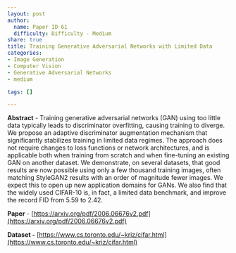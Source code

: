 ```yaml
---
layout: post
author:
  name: Paper ID 61
  difficulty: Difficulty - Medium
share: true
title: Training Generative Adversarial Networks with Limited Data
categories:
- Image Generation
- Computer Vision
- Generative Adversarial Networks
- medium

tags: []

---
```

**Abstract** - Training generative adversarial networks (GAN) using too little data typically leads to discriminator overfitting, causing training to diverge. We propose an adaptive discriminator augmentation mechanism that significantly stabilizes training in limited data regimes. The approach does not require changes to loss functions or network architectures, and is applicable both when training from scratch and when fine-tuning an existing GAN on another dataset. We demonstrate, on several datasets, that good results are now possible using only a few thousand training images, often matching StyleGAN2 results with an order of magnitude fewer images. We expect this to open up new application domains for GANs. We also find that the widely used CIFAR-10 is, in fact, a limited data benchmark, and improve the record FID from 5.59 to 2.42.

**Paper** - [https://arxiv.org/pdf/2006.06676v2.pdf](https://arxiv.org/pdf/2006.06676v2.pdf)

**Dataset -** [https://www.cs.toronto.edu/~kriz/cifar.html](https://www.cs.toronto.edu/~kriz/cifar.html)
    